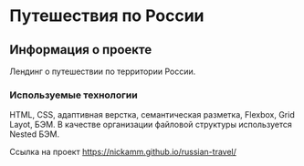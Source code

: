 # Путешествия по России
## Информация о проекте
Лендинг о путешествии по территории России. 

### Используемые технологии 
HTML, CSS, адаптивная верстка, семантическая разметка, Flexbox, Grid Layot, БЭМ.
В качестве организации файловой структуры используется Nested БЭМ.

Ссылка на проект https://nickamm.github.io/russian-travel/
